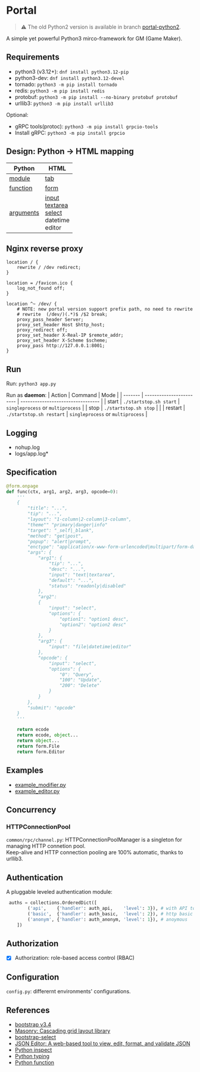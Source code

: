 # Portal

> ⚠️ The old Python2 version is available in branch [portal-python2](https://github.com/wenchy/portal/tree/portal-python2).

A simple yet powerful Python3 mirco-framework for GM (Game Maker).

## Requirements

- python3 (v3.12+): `dnf install python3.12-pip`
- python3-dev: `dnf install python3.12-devel`
- tornado: `python3 -m pip install tornado`
- redis: `python3 -m pip install redis`
- protobuf: `python3 -m pip install --no-binary protobuf protobuf`
- urllib3: `python3 -m pip install urllib3`

Optional:
- gRPC tools(protoc): `python3 -m pip install grpcio-tools`
- Install gRPC: `python3 -m pip install grpcio`


## Design: Python -> HTML mapping

| Python                                                                                      | HTML                                                                                                                                                                                                                                                   |
| ------------------------------------------------------------------------------------------- | ------------------------------------------------------------------------------------------------------------------------------------------------------------------------------------------------------------------------------------------------------ |
| [module](https://docs.python.org/3/tutorial/modules.html)                                   | [tab](https://getbootstrap.com/docs/3.4/components/#nav-tabs)                                                                                                                                                                                          |
| [function](https://docs.python.org/3/tutorial/controlflow.html#defining-functions)          | [form](https://developer.mozilla.org/en-US/docs/Web/HTML/Element/form)                                                                                                                                                                                 |
| [arguments](https://docs.python.org/3/tutorial/controlflow.html#more-on-defining-functions) | [input](https://developer.mozilla.org/en-US/docs/Web/HTML/Element/input) <br> [textarea](https://developer.mozilla.org/en-US/docs/Web/HTML/Element/textarea) <br> [select](https://developer.mozilla.org/en-US/docs/Web/HTML/Element/select) <br> datetime <br> editor |

## Nginx reverse proxy

```nginx
location / {
    rewrite / /dev redirect;
}

location = /favicon.ico {
    log_not_found off;
}

location ^~ /dev/ {
    # NOTE: new portal version support prefix path, no need to rewrite
    # rewrite  (/dev/)(.*)$ /$2 break;
    proxy_pass_header Server;
    proxy_set_header Host $http_host;
    proxy_redirect off;
    proxy_set_header X-Real-IP $remote_addr;
    proxy_set_header X-Scheme $scheme;
    proxy_pass http://127.0.0.1:8001;
}
```

## Run

Run: `python3 app.py`

Run as **daemon**:
| Action  | Command                  | Mode                              |
| ------- | ------------------------ | --------------------------------- |
| start   | `./startstop.sh start`   | `singleprocess` or `multiprocess` |
| stop    | `./startstop.sh stop`    |                                   |
| restart | `./startstop.sh restart` | `singleprocess` or `multiprocess` |

## Logging

- nohup.log
- logs/app.log*
 

## Specification

```python
@form.onpage
def func(ctx, arg1, arg2, arg3, opcode=0):
    '''
    {
        "title": "...",
        "tip": "...",
        "layout": "1-column|2-column|3-column",
        "theme"" "primary|danger|info"
        "target": "_self|_blank",
        "method": "get|post",
        "popup": "alert|prompt",
        "enctype": "application/x-www-form-urlencoded|multipart/form-data",
        "args": {
            "arg1": {
                "tip": "...",
                "desc": "...",
                "input": "text|textarea",
                "default": "...",
                "status": "readonly|disabled"
            },
            "arg2":
            {
                "input": "select",
                "options": {
                    "option1": "option1 desc",
                    "option2": "option2 desc"
                }
            },
            "arg3": {
                "input": "file|datetime|editor"
            },
            "opcode": {
                "input": "select",
                "options": {
                    "0": "Query",
                    "100": "Update",
                    "200": "Delete"
                }
            }
        },
        "submit": "opcode"
    }
    '''

    return ecode
    return ecode, object...
    return object...
	return form.File
	return form.Editor
```

## Examples

- [example_modifier.py](controller/index/example_modifier.py)
- [example_editor.py](controller/index/example_editor.py)


## Concurrency

### HTTPConnectionPool

`common/rpc/channel.py`: HTTPConnectionPoolManager is a singleton for managing HTTP connetion pool.  
Keep-alive and HTTP connection pooling are 100% automatic, thanks to urllib3.

## Authentication

A pluggable leveled authentication module:
```python
 auths = collections.OrderedDict([
        ('api',    {'handler': auth_api,    'level': 3}), # with API token
        ('basic',  {'handler': auth_basic,  'level': 2}), # http basic
        ('anonym', {'handler': auth_anonym, 'level': 1}), # anoymous
    ])
```

## Authorization

- [x] Authorization: role-based access control (RBAC)

## Configuration

`config.py`: differernt environments' configurations.

## References

- [bootstrap v3.4](https://getbootstrap.com/docs/3.4/)
- [Masonry: Cascading grid layout library](https://masonry.desandro.com/)
- [bootstrap-select](https://developer.snapappointments.com/bootstrap-select/)
- [JSON Editor: A web-based tool to view, edit, format, and validate JSON](https://github.com/josdejong/jsoneditor)
- [Python inspect](https://docs.python.org/3/library/inspect.html)
- [Python typing](https://docs.python.org/3/library/typing.html)
- [Python function](https://docs.python.org/3/tutorial/controlflow.html#defining-functions)
